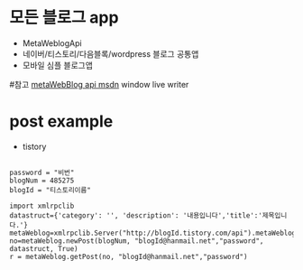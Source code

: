 # 모든 블로그 app
- MetaWeblogApi 
- 네이버/티스토리/다음블록/wordpress 블로그 공통앱 
- 모바일 심플 블로그앱

#참고 
[metaWebBlog api msdn](https://msdn.microsoft.com/ko-kr/library/bb259697.aspx)
window live writer

# post example

- tistory
```

password = "비번"
blogNum = 485275
blogId = "티스토리이름"

import xmlrpclib
datastruct={'category': '', 'description': '내용입니다','title':'제목입니다.'}
metaWeblog=xmlrpclib.Server("http://blogId.tistory.com/api").metaWeblog
no=metaWeblog.newPost(blogNum, "blogId@hanmail.net","password", datastruct, True)
r = metaWeblog.getPost(no, "blogId@hanmail.net","password")
```
